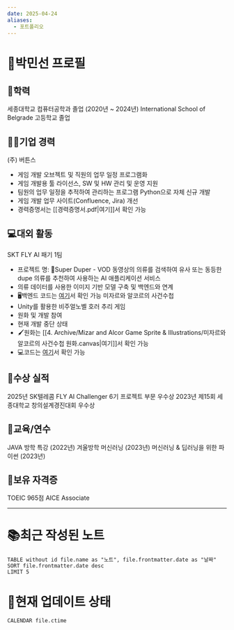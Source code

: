 ```yaml
---
date: 2025-04-24
aliases:
  - 포트폴리오
---
```

# 📔박민선 프로필
## 🏫학력
세종대학교 컴퓨터공학과 졸업 (2020년 ~ 2024년)
International School of Belgrade 고등학교 졸업
## 🧑‍⚕️기업 경력
(주) 버튼스
- 게임 개발 오브젝트 및 직원의 업무 일정 프로그램화
- 게임 개발용 툴 라이선스, SW 및 HW 관리 및 운영 지원
- 팀원의 업무 일정을 추적하여 관리하는 프로그램 Python으로 자체 신규 개발
- 게임 개발 업무 사이트(Confluence, Jira) 개선
- 경력증명서는 [[경력증명서.pdf|여기]]서 확인 가능
## 💻대외 활동
SKT FLY AI 패기 1팀
- 프로젝트 명: 👚Super Duper - VOD 동영상의 의류를 검색하여 유사 또는 동등한 dupe 의류를 추천하여 사용하는 AI 애플리케이션 서비스
- 의류 데이터를 사용한 이미지 기반 모델 구축 및 백엔드와 연계
- 🖥백엔드 코드는 [여기](https://github.com/MorningDusk/super-duper)서 확인 가능
미자르와 알코르의 사건수첩
- Unity를 활용한 비주얼노벨 호러 추리 게임
- 원화 및 개발 참여
- 현재 개발 중단 상태
- 🖌️원화는 [[4. Archive/Mizar and Alcor Game Sprite & Illustrations/미자르와 알코르의 사건수첩 원화.canvas|여기]]서 확인 가능
- 💻코드는 [여기](https://github.com/MorningDusk/Mizar-and-Alcor-Game/tree/main)서 확인 가능
## 🌟수상 실적
2025년 SK텔레콤 FLY AI Challenger 6기 프로젝트 부문 우수상
2023년 제15회 세종대학교 창의설계경진대회 우수상
## 📖교육/연수
JAVA 방학 특강 (2022년)
겨울방학 머신러닝 (2023년)
머신러닝 & 딥러닝을 위한 파이썬 (2023년)
## 📂보유 자격증
TOEIC 965점
AICE Associate

---
# 📚최근 작성된 노트
``` dataview
TABLE without id file.name as "노트", file.frontmatter.date as "날짜"
SORT file.frontmatter.date desc
LIMIT 5
```

# 📅현재 업데이트 상태

``` dataview
CALENDAR file.ctime
```
